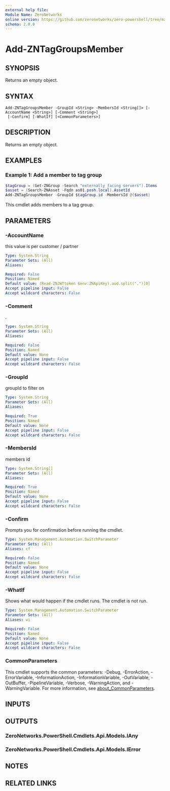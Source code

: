 ```yaml
---
external help file:
Module Name: ZeroNetworks
online version: https://github.com/zeronetworks/zero-powershell/tree/master/src/help/zeronetworks/add-zntaggroupsmember
schema: 2.0.0
---
```


# Add-ZNTagGroupsMember

## SYNOPSIS
Returns an empty object.

## SYNTAX

```
Add-ZNTagGroupsMember -GroupId <String> -MembersId <String[]> [-AccountName <String>] [-Comment <String>]
 [-Confirm] [-WhatIf] [<CommonParameters>]
```

## DESCRIPTION
Returns an empty object.

## EXAMPLES

### Example 1: Add a member to tag group
```powershell
$tagGroup = (Get-ZNGroup -Search "externally facing servers").Items
$asset = (Search-ZNAsset -Fqdn as01.posh.local).AssetId
Add-ZNTagGroupsMember -GroupId $tagGroup.id -MembersId @($asset)
```

This cmdlet adds members to a tag group.

## PARAMETERS

### -AccountName
this value is per customer / partner

```yaml
Type: System.String
Parameter Sets: (All)
Aliases:

Required: False
Position: Named
Default value: (Read-ZNJWTtoken $env:ZNApiKey).aud.split(".")[0]
Accept pipeline input: False
Accept wildcard characters: False
```

### -Comment
.

```yaml
Type: System.String
Parameter Sets: (All)
Aliases:

Required: False
Position: Named
Default value: None
Accept pipeline input: False
Accept wildcard characters: False
```

### -GroupId
groupId to filter on

```yaml
Type: System.String
Parameter Sets: (All)
Aliases:

Required: True
Position: Named
Default value: None
Accept pipeline input: False
Accept wildcard characters: False
```

### -MembersId
members id

```yaml
Type: System.String[]
Parameter Sets: (All)
Aliases:

Required: True
Position: Named
Default value: None
Accept pipeline input: False
Accept wildcard characters: False
```

### -Confirm
Prompts you for confirmation before running the cmdlet.

```yaml
Type: System.Management.Automation.SwitchParameter
Parameter Sets: (All)
Aliases: cf

Required: False
Position: Named
Default value: None
Accept pipeline input: False
Accept wildcard characters: False
```

### -WhatIf
Shows what would happen if the cmdlet runs.
The cmdlet is not run.

```yaml
Type: System.Management.Automation.SwitchParameter
Parameter Sets: (All)
Aliases: wi

Required: False
Position: Named
Default value: None
Accept pipeline input: False
Accept wildcard characters: False
```

### CommonParameters
This cmdlet supports the common parameters: -Debug, -ErrorAction, -ErrorVariable, -InformationAction, -InformationVariable, -OutVariable, -OutBuffer, -PipelineVariable, -Verbose, -WarningAction, and -WarningVariable. For more information, see [about_CommonParameters](http://go.microsoft.com/fwlink/?LinkID=113216).

## INPUTS

## OUTPUTS

### ZeroNetworks.PowerShell.Cmdlets.Api.Models.IAny

### ZeroNetworks.PowerShell.Cmdlets.Api.Models.IError

## NOTES

## RELATED LINKS

